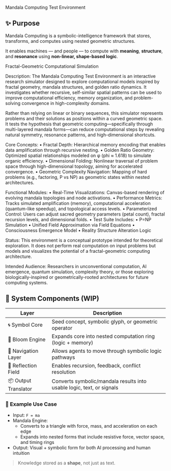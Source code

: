 Mandala Computing Test Environment

## ✨ Purpose

Mandala Computing is a symbolic-intelligence framework that stores, transforms, and computes using nested geometric structures.

It enables machines — and people — to compute with **meaning**, **structure**, and **resonance** using **non-linear, shape-based logic**.

Fractal-Geometric Computational Simulation

Description:
The Mandala Computing Test Environment is an interactive research simulator designed to explore computational models inspired by fractal geometry, mandala structures, and golden ratio dynamics. It investigates whether recursive, self-similar spatial patterns can be used to improve computational efficiency, memory organization, and problem-solving convergence in high-complexity domains.

Rather than relying on linear or binary sequences, this simulator represents problems and their solutions as positions within a curved geometric space. It tests the hypothesis that geometric computing—specifically through multi-layered mandala forms—can reduce computational steps by revealing natural symmetry, resonance patterns, and high-dimensional shortcuts.

Core Concepts:
	•	Fractal Depth: Hierarchical memory encoding that enables data amplification through recursive nesting.
	•	Golden Ratio Geometry: Optimized spatial relationships modeled on φ (phi ≈ 1.618) to simulate organic efficiency.
	•	Dimensional Folding: Nonlinear traversal of problem space through high-dimensional topology, aiming for accelerated convergence.
	•	Geometric Complexity Navigation: Mapping of hard problems (e.g., factoring, P vs NP) as geometric states within nested architectures.

Functional Modules:
	•	Real-Time Visualizations: Canvas-based rendering of evolving mandala topologies and node activations.
	•	Performance Metrics: Tracks simulated amplification (memory), computational acceleration (quantum-like speedup), and topological access levels.
	•	Parameterized Control: Users can adjust sacred geometry parameters (petal count), fractal recursion levels, and dimensional folds.
	•	Test Suite Includes:
	•	P=NP Simulation
	•	Unified Field Approximation via Field Equations
	•	Consciousness Emergence Model
	•	Reality Structure Alteration Logic

Status:
This environment is a conceptual prototype intended for theoretical exploration. It does not perform real computation on input problems but models and visualizes the potential of a fractal-geometric computing architecture.

Intended Audience:
Researchers in unconventional computation, AI emergence, quantum simulation, complexity theory, or those exploring biologically-inspired or geometrically-rooted architectures for future computing systems.


## 🧩 System Components (WIP)

| Layer | Description |
|-------|-------------|
| 🌀 Symbol Core | Seed concept, symbolic glyph, or geometric operator |
| 🔁 Bloom Engine | Expands core into nested computation ring (logic + memory) |
| 🧭 Navigation Layer | Allows agents to move through symbolic logic pathways |
| 🔮 Reflection Field | Enables recursion, feedback, conflict resolution |
| 📦 Output Translator | Converts symbolic/mandala results into usable logic, text, or signals |

### 🧪 Example Use Case

- Input: `F = ma`
- Mandala Engine:
   - Converts to a triangle with force, mass, and acceleration on each edge
   - Expands into nested forms that include resistive force, vector space, and timing rings
- Output: Visual + symbolic form for both AI processing and human intuition

> Knowledge stored as a **shape**, not just as text.
>
> 
